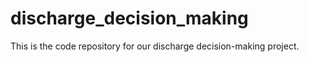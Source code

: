 # discharge_decision_making

This is the code repository for our discharge decision-making project.
